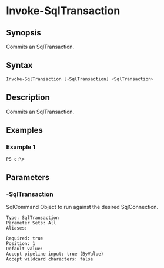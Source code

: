 # Invoke-SqlTransaction

## Synopsis

Commits an SqlTransaction.

## Syntax


```powershell
Invoke-SqlTransaction [-SqlTransaction] <SqlTransaction> 
```

## Description

Commits an SqlTransaction.

## Examples

### Example 1

```
PS c:\> 
```













## Parameters

### -SqlTransaction

SqlCommand Object to run against the desired SqlConnection.

```asciidoc
Type: SqlTransaction
Parameter Sets: All
Aliases: 

Required: true
Position: 1
Default value: 
Accept pipeline input: true (ByValue)
Accept wildcard characters: false
```


